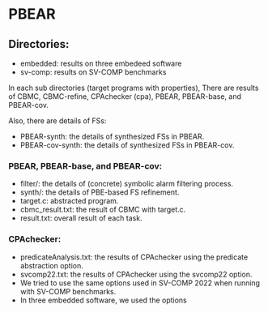 # PBEAR

## Directories:
* embedded: results on three embedeed software
* sv-comp: results on SV-COMP benchmarks

In each sub directories (target programs with properties), There are results of CBMC, CBMC-refine, CPAchecker (cpa), PBEAR, PBEAR-base, and PBEAR-cov.

Also, there are details of FSs:
* PBEAR-synth: the details of synthesized FSs in PBEAR.
* PBEAR-cov-synth: the details of synthesized FSs in PBEAR-cov.

### PBEAR, PBEAR-base, and PBEAR-cov:
* filter/: the details of (concrete) symbolic alarm filtering process.
* synth/: the details of PBE-based FS refinement.
* target.c: abstracted program.
* cbmc_result.txt: the result of CBMC with target.c.
* result.txt: overall result of each task.

### CPAchecker:
* predicateAnalysis.txt: the results of CPAchecker using the predicate abstraction option.
* svcomp22.txt: the results of CPAchecker using the svcomp22 option.
* We tried to use the same options used in SV-COMP 2022 when running with SV-COMP benchmarks.
* In three embedded software, we used the options 



